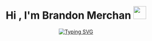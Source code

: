 <h1 align="center">Hi , I'm Brandon Merchan <img src="https://media.giphy.com/media/hvRJCLFzcasrR4ia7z/giphy.gif" width="35"></h1>
<div align="center">
<a href="https://git.io/typing-svg"><img src="https://readme-typing-svg.demolab.com?font=Fira+Code&duration=3000&pause=1000&color=08368D&background=FFF9F900&center=true&vCenter=true&width=435&lines=I'm+studying+computer+engineering.;You+can+call+me+Merchito " alt="Typing SVG" /></a>
</div>
